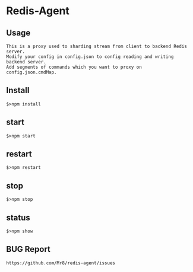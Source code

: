 # Redis-Agent

## Usage
```
This is a proxy used to sharding stream from client to backend Redis server.
Modify your config in config.json to config reading and writing backend server.
Add segments of commands which you want to proxy on config.json.cmdMap.
```

## Install
```
$>npm install
```

## start
```
$>npm start
```

## restart
```
$>npm restart
```

## stop
```
$>npm stop
```

## status
```
$>npm show
```

## BUG Report
```
https://github.com/Mr8/redis-agent/issues
```

